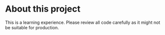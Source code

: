 About this project 
==================

This is a learning experience. Please review all code carefully as it might not be suitable for production.